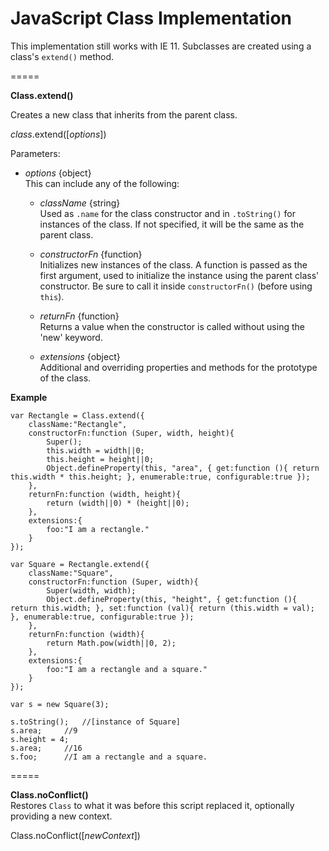JavaScript Class Implementation
=====

This implementation still works with IE 11. Subclasses are created using a class's `extend()` method.

=====

**Class.extend()**

Creates a new class that inherits from the parent class.

*class*.extend([*options*])

Parameters:
- *options* {object}  
This can include any of the following:
	
	- *className* {string}  
	Used as `.name` for the class constructor and in `.toString()` for instances of the class. If not specified, it will be the same as the parent class.
	
	- *constructorFn* {function}  
	Initializes new instances of the class. A function is passed as the first argument, used to initialize the instance using the parent class' constructor. Be sure to call it inside `constructorFn()` (before using `this`).
	
	- *returnFn* {function}  
	Returns a value when the constructor is called without using the 'new' keyword.
	
	- *extensions* {object}  
	Additional and overriding properties and methods for the prototype of the class.

**Example**

```
var Rectangle = Class.extend({
	className:"Rectangle",
	constructorFn:function (Super, width, height){
		Super();
		this.width = width||0;
		this.height = height||0;
		Object.defineProperty(this, "area", { get:function (){ return this.width * this.height; }, enumerable:true, configurable:true });
	},
	returnFn:function (width, height){
		return (width||0) * (height||0);
	},
	extensions:{
		foo:"I am a rectangle."
	}
});

var Square = Rectangle.extend({
	className:"Square",
	constructorFn:function (Super, width){
		Super(width, width);
		Object.defineProperty(this, "height", { get:function (){ return this.width; }, set:function (val){ return (this.width = val); }, enumerable:true, configurable:true });
	},
	returnFn:function (width){
		return Math.pow(width||0, 2);
	},
	extensions:{
		foo:"I am a rectangle and a square."
	}
});

var s = new Square(3);

s.toString();	//[instance of Square]
s.area;		//9
s.height = 4;
s.area;		//16
s.foo;		//I am a rectangle and a square.
```


=====

**Class.noConflict()**  
Restores `Class` to what it was before this script replaced it, optionally providing a new context.

Class.noConflict([*newContext*])
